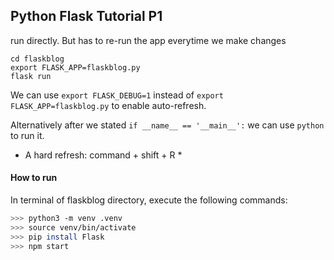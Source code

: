 
## Python Flask Tutorial P1

run directly. But has to re-run the app everytime we make changes
```
cd flaskblog
export FLASK_APP=flaskblog.py
flask run
```
We can use `export FLASK_DEBUG=1` instead of `export FLASK_APP=flaskblog.py` to enable auto-refresh.

Alternatively after we stated `if __name__ == '__main__':` we can use `python` to run it.

* A hard refresh: command + shift + R *









#### How to run

In terminal of flaskblog directory,  execute the following commands:

```sh
>>> python3 -m venv .venv
>>> source venv/bin/activate
>>> pip install Flask
>>> npm start
```

#### 
